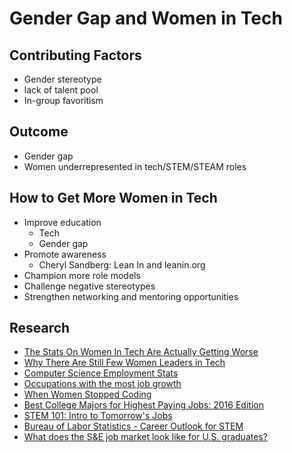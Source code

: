 # Gender Gap and Women in Tech

## Contributing Factors
- Gender stereotype
- lack of talent pool
- In-group favoritism

## Outcome
- Gender gap
- Women underrepresented in tech/STEM/STEAM roles

## How to Get More Women in Tech
- Improve education
    + Tech
    + Gender gap
- Promote awareness
    + Cheryl Sandberg: Lean In and leanin.org
- Champion more role models
- Challenge negative stereotypes
- Strengthen networking and mentoring opportunities

## Research
- [The Stats On Women In Tech Are Actually Getting Worse](http://www.huffingtonpost.com/2015/03/27/women-in-tech_n_6955940.html)
- [Why There Are Still Few Women Leaders in Tech](http://www.forbes.com/sites/elenakvochko/2016/01/04/women-executives-in-tech/#6e46040e4d16)
- [Computer Science Employment Stats](http://logos.cs.uic.edu/recruit/csstatistics.htm)
- [Occupations with the most job growth](http://www.bls.gov/emp/ep_table_104.htm)
- [When Women Stopped Coding](http://www.npr.org/sections/money/2014/10/21/357629765/when-women-stopped-coding)
- [Best College Majors for Highest Paying Jobs: 2016 Edition](https://www.geteducated.com/career-center/best-college-majors-highest-paying-jobs)
- [STEM 101: Intro to Tomorrow's Jobs](http://www.bls.gov/careeroutlook/2014/spring/art01.pdf)
- [Bureau of Labor Statistics - Career Outlook for STEM](http://www.bls.gov/careeroutlook/subject/stem.htm)
- [What does the S&E job market look like for U.S. graduates?](https://www.nsf.gov/nsb/sei/edTool/data/workforce-03.html)